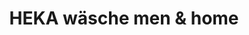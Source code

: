 ---
title: "HEKA wäsche men & home"
url: /friedrichshafen/heka-waesche-men-und-home/
shop: Kleidung
---